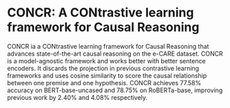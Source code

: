 # CONCR: A CONtrastive learning framework for Causal Reasoning
CONCR ia a CONtrastive learning framework for Causal Reasoning that advances state-of-the-art causal reasoning on the e-CARE dataset. CONCR is a model-agnostic framework and works better with better sentence encoders. It discards the projection in previous contrastive learning frameworks and uses cosine similarity to score the causal relationship between one premise and one hypothesis. CONCR achieves 77.58% accuracy on BERT-base-uncased and 78.75% on RoBERTa-base, improving previous work by 2.40% and 4.08% respectively.
